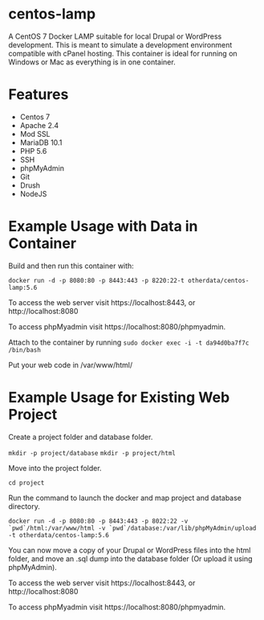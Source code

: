 # centos-lamp
A CentOS 7 Docker LAMP suitable for local Drupal or WordPress development. This is meant to simulate a development environment compatible with cPanel hosting. This container is ideal for running on Windows or Mac as everything is in one container.

# Features
- Centos 7
- Apache 2.4
- Mod SSL
- MariaDB 10.1
- PHP 5.6
- SSH
- phpMyAdmin
- Git
- Drush
- NodeJS

# Example Usage with Data in Container

Build and then run this container with: 

``docker run -d -p 8080:80 -p 8443:443 -p 8220:22-t otherdata/centos-lamp:5.6``

To access the web server visit https://localhost:8443, or http://localhost:8080

To access phpMyadmin visit https://localhost:8080/phpmyadmin. 

Attach to the container by running `sudo docker exec -i -t da94d0ba7f7c /bin/bash`

Put your web code in /var/www/html/

# Example Usage for Existing Web Project

Create a project folder and database folder.

`mkdir -p project/database`
`mkdir -p project/html`

Move into the project folder.

`cd project`

Run the command to launch the docker and map project and database directory.

``docker run -d -p 8080:80 -p 8443:443 -p 8022:22 -v `pwd`/html:/var/www/html -v `pwd`/database:/var/lib/phpMyAdmin/upload -t otherdata/centos-lamp:5.6``

You can now move a copy of your Drupal or WordPress files into the html folder, and move an .sql dump into the database folder (Or upload it using phpMyAdmin). 

To access the web server visit https://localhost:8443, or http://localhost:8080

To access phpMyadmin visit https://localhost:8080/phpmyadmin.   
